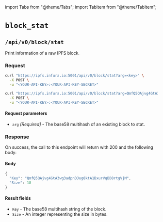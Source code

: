 import Tabs from "@theme/Tabs";
import TabItem from "@theme/TabItem";

# `block_stat`

## `/api/v0/block/stat`

Print information of a raw IPFS block.

### Request

<Tabs>
  <TabItem value="Syntax" label="Syntax" default>

```bash
curl "https://ipfs.infura.io:5001/api/v0/block/stat?arg=<key>" \
  -X POST \
  -u "<YOUR-API-KEY>:<YOUR-API-KEY-SECRET>"
```

  </TabItem>
  <TabItem value="Example" label="Example" >

```bash
curl "https://ipfs.infura.io:5001/api/v0/block/stat?arg=QmfQ5QAjvg4GtA3wg3adpnDJug8ktA1BxurVqBD8rtgVjM" \
  -X POST \
  -u "<YOUR-API-KEY>:<YOUR-API-KEY-SECRET>"
```

  </TabItem>
</Tabs>

#### Request parameters

- `arg` _\[Required]_ - The base58 multihash of an existing block to stat.

### Response

On success, the call to this endpoint will return with 200 and the following body:

#### Body

```js
{
  "Key": "QmfQ5QAjvg4GtA3wg3adpnDJug8ktA1BxurVqBD8rtgVjM",
  "Size": 18
}
```

#### Result fields

- `Key` - The base58 multihash string of the block.
- `Size` - An integer representing the size in bytes.
